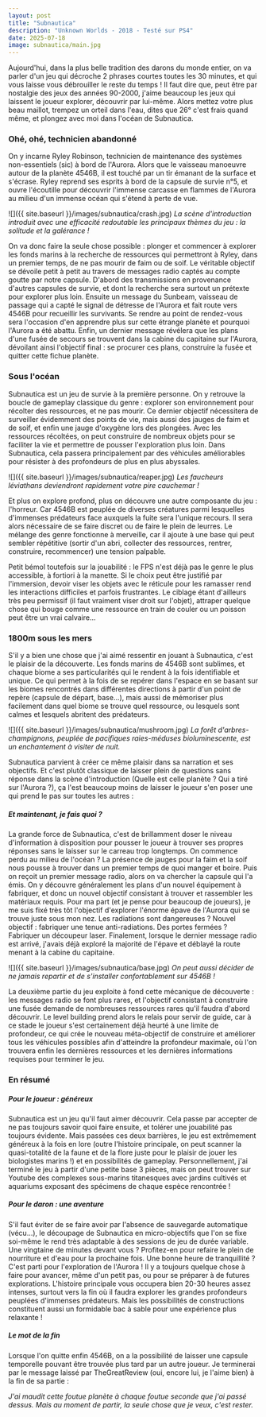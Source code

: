 ```yaml
---
layout: post
title: "Subnautica"
description: "Unknown Worlds - 2018 - Testé sur PS4"
date: 2025-07-18
image: subnautica/main.jpg
---
```


Aujourd'hui, dans la plus belle tradition des darons du monde entier, on va parler d'un jeu qui décroche 2 phrases courtes toutes les 30 minutes, et qui vous laisse vous débrouiller le reste du temps ! Il faut dire que, peut être par nostalgie des jeux des années 90-2000, j'aime beaucoup les jeux qui laissent le joueur explorer, découvrir par lui-même. Alors mettez votre plus beau maillot, trempez un orteil dans l'eau, dites que 26° c'est frais quand même, et plongez avec moi dans l'océan de Subnautica.

### Ohé, ohé, technicien abandonné

On y incarne Ryley Robinson, technicien de maintenance des systèmes non-essentiels (sic) à bord de l'Aurora. Alors que le vaisseau manoeuvre autour de la planète 4546B, il est touché par un tir émanant de la surface et s'écrase. Ryley reprend ses esprits à bord de la capsule de survie n°5, et ouvre l'écoutille pour découvrir l'immense carcasse en flammes de l'Aurora au milieu d'un immense océan qui s'étend à perte de vue.

![]({{ site.baseurl }}/images/subnautica/crash.jpg)
*La scène d'introduction introduit avec une efficacité redoutable les principaux thèmes du jeu : la solitude et la galérance !*

On va donc faire la seule chose possible : plonger et commencer à explorer les fonds marins à la recherche de ressources qui permettront à Ryley, dans un premier temps, de ne pas mourir de faim ou de soif. Le véritable objectif se dévoile petit à petit au travers de messages radio captés au compte goutte par notre capsule. D'abord des transmissions en provenance d'autres capsules de survie, et dont la recherche sera surtout un prétexte pour explorer plus loin. Ensuite un message du Sunbeam, vaisseau de passage qui a capté le signal de détresse de l'Aurora et fait route vers 4546B pour recueillir les survivants. Se rendre au point de rendez-vous sera l'occasion d'en apprendre plus sur cette étrange planète et pourquoi l'Aurora a été abattu. Enfin, un dernier message révélera que les plans d'une fusée de secours se trouvent dans la cabine du capitaine sur l'Aurora, dévoilant ainsi l'objectif final : se procurer ces plans, construire la fusée et quitter cette fichue planète.

### Sous l'océan

Subnautica est un jeu de survie à la première personne. On y retrouve la boucle de gameplay classique du genre : explorer son environnement pour récolter des ressources, et ne pas mourir. Ce dernier objectif nécessitera de surveiller évidemment des points de vie, mais aussi des jauges de faim et de soif, et enfin une jauge d'oxygène lors des plongées. Avec les ressources récoltées, on peut construire de nombreux objets pour se faciliter la vie et permettre de pousser l'exploration plus loin. Dans Subnautica, cela passera principalement par des véhicules améliorables pour résister à des profondeurs de plus en plus abyssales.

![]({{ site.baseurl }}/images/subnautica/reaper.jpg)
*Les faucheurs léviathans deviendront rapidement votre pire cauchemar !*

Et plus on explore profond, plus on découvre une autre composante du jeu : l'horreur. Car 4546B est peuplée de diverses créatures parmi lesquelles d'immenses prédateurs face auxquels la fuite sera l'unique recours. Il sera alors nécessaire de se faire discret ou de faire le plein de leurres. Le mélange des genre fonctionne à merveille, car il ajoute à une base qui peut sembler répétitive (sortir d'un abri, collecter des ressources, rentrer, construire, recommencer) une tension palpable. 

Petit bémol toutefois sur la jouabilité : le FPS n'est déjà pas le genre le plus accessible, à fortiori à la manette. Si le choix peut être justifié par l'immersion, devoir viser les objets avec le réticule pour les ramasser rend les interactions difficiles et parfois frustrantes. Le ciblage étant d'ailleurs très peu permissif (il faut vraiment viser droit sur l'objet), attraper quelque chose qui bouge comme une ressource en train de couler ou un poisson peut être un vrai calvaire...

### 1800m sous les mers

S'il y a bien une chose que j'ai aimé ressentir en jouant à Subnautica, c'est le plaisir de la découverte. Les fonds marins de 4546B sont sublimes, et chaque biome a ses particularités qui le rendent à la fois identifiable et unique. Ce qui permet à la fois de se repérer dans l'espace en se basant sur les biomes rencontrés dans différentes directions à partir d'un point de repère (capsule de départ, base...), mais aussi de mémoriser plus facilement dans quel biome se trouve quel ressource, ou lesquels sont calmes et lesquels abritent des prédateurs.

![]({{ site.baseurl }}/images/subnautica/mushroom.jpg)
*La forêt d'arbres-champignons, peuplée de pacifiques raies-méduses bioluminescente, est un enchantement à visiter de nuit.*

Subnautica parvient à créer ce même plaisir dans sa narration et ses objectifs. Et c'est plutôt classique de laisser plein de questions sans réponse dans la scène d'introduction (Quelle est celle planète ? Qui a tiré sur l'Aurora ?), ça l'est beaucoup moins de laisser le joueur s'en poser une qui prend le pas sur toutes les autres :

##### Et maintenant, je fais quoi ?

La grande force de Subnautica, c'est de brillamment doser le niveau d'information à disposition pour pousser le joueur à trouver ses propres réponses sans le laisser sur le carreau trop longtemps. On commence perdu au milieu de l'océan ? La présence de jauges pour la faim et la soif nous pousse à trouver dans un premier temps de quoi manger et boire. Puis on reçoit un premier message radio, alors on va chercher la capsule qui l'a émis. On y découvre généralement les plans d'un nouvel équipement à fabriquer, et donc un nouvel objectif consistant à trouver et rassembler les matériaux requis. Pour ma part (et je pense pour beaucoup de joueurs), je me suis fixé très tôt l'objectif d'explorer l'énorme épave de l'Aurora qui se trouve juste sous mon nez. Les radiations sont dangereuses ? Nouvel objectif : fabriquer une tenue anti-radiations. Des portes fermées ? Fabriquer un découpeur laser. Finalement, lorsque le dernier message radio est arrivé, j'avais déjà exploré la majorité de l'épave et déblayé la route menant à la cabine du capitaine. 

![]({{ site.baseurl }}/images/subnautica/base.jpg)
*On peut aussi décider de ne jamais repartir et de s'installer confortablement sur 4546B !*

La deuxième partie du jeu exploite à fond cette mécanique de découverte : les messages radio se font plus rares, et l'objectif consistant à construire une fusée demande de nombreuses ressources rares qu'il faudra d'abord découvrir. Le level building prend alors le relais pour servir de guide, car à ce stade le joueur s'est certainement déjà heurté à une limite de profondeur, ce qui crée le nouveau méta-objectif de construire et améliorer tous les véhicules possibles afin d'atteindre la profondeur maximale, où l'on trouvera enfin les dernières ressources et les dernières informations requises pour terminer le jeu.

### En résumé

##### Pour le joueur : généreux

Subnautica est un jeu qu'il faut aimer découvrir. Cela passe par accepter de ne pas toujours savoir quoi faire ensuite, et tolérer une jouabilité pas toujours évidente. Mais passées ces deux barrières, le jeu est extrêmement généreux à la fois en lore (outre l'histoire principale, on peut scanner la quasi-totalité de la faune et de la flore juste pour le plaisir de jouer les biologistes marins !) et en possibilités de gameplay. Personnellement, j'ai terminé le jeu à partir d'une petite base 3 pièces, mais on peut trouver sur Youtube des complexes sous-marins titanesques avec jardins cultivés et aquariums exposant des spécimens de chaque espèce rencontrée !

##### Pour le daron : une aventure

S'il faut éviter de se faire avoir par l'absence de sauvegarde automatique (vécu...), le découpage de Subnautica en micro-objectifs que l'on se fixe soi-même le rend très adaptable à des sessions de jeu de durée variable. Une vingtaine de minutes devant vous ? Profitez-en pour refaire le plein de nourriture et d'eau pour la prochaine fois. Une bonne heure de tranquillité ? C'est parti pour l'exploration de l'Aurora ! Il y a toujours quelque chose à faire pour avancer, même d'un petit pas, ou pour se préparer à de futures explorations. L'histoire principale vous occupera bien 20-30 heures assez intenses, surtout vers la fin où il faudra explorer les grandes profondeurs peuplées d'immenses prédateurs. Mais les possibilités de constructions constituent aussi un formidable bac à sable pour une expérience plus relaxante !

##### Le mot de la fin

Lorsque l'on quitte enfin 4546B, on a la possibilité de laisser une capsule temporelle pouvant être trouvée plus tard par un autre joueur. Je terminerai par le message laissé par TheGreatReview (oui, encore lui, je l'aime bien) à la fin de sa partie :

*J'ai maudit cette foutue planète à chaque foutue seconde que j'ai passé dessus. Mais au moment de partir, la seule chose que je veux, c'est rester.*